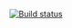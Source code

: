 [![Build status](https://ci.appveyor.com/api/projects/status/3op1jsvjfe30xjpg?svg=true)](https://ci.appveyor.com/project/eilinwis/2-2selenide)